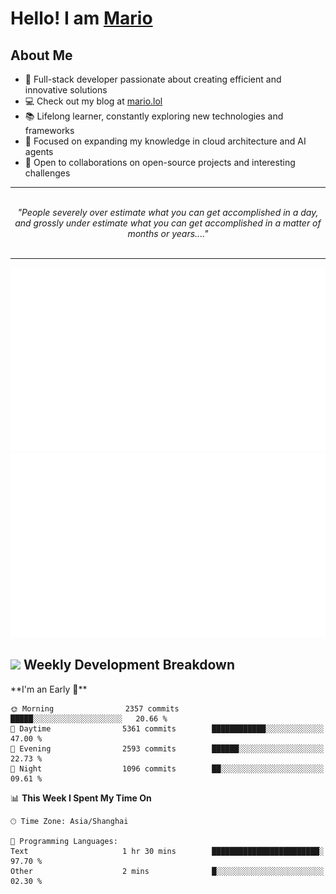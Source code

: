 <h1>Hello! I am <a href="https://github.com/mario1in">Mario</a></h1>

## About Me

- 🔭 Full-stack developer passionate about creating efficient and innovative solutions
- 💻 Check out my blog at [mario.lol](https://mario.lol)
- 📚 Lifelong learner, constantly exploring new technologies and frameworks
- 🌱 Focused on expanding my knowledge in cloud architecture and AI agents
- 🤝 Open to collaborations on open-source projects and interesting challenges

<hr/>
<br/>
<div align="center">
<i>"People severely over estimate what you can get accomplished in a day, and grossly under estimate what you can get accomplished in a matter of months or years...." </i>
</div>
<br/>
<hr/>

![overview](https://raw.githubusercontent.com/mario1in/mario1in/stats-output/generated/overview.svg)
![languages](https://raw.githubusercontent.com/mario1in/mario1in/stats-output/generated/languages.svg)

<h2 align="left">
  <a href="#"><img src="https://emojis.slackmojis.com/emojis/images/1643514062/184/nyancat_big.gif?1643514062" height="30"></a> Weekly Development Breakdown
</h2>
<!--START_SECTION:waka-->
**I'm an Early 🐤** 

```text
🌞 Morning                2357 commits        █████░░░░░░░░░░░░░░░░░░░░   20.66 % 
🌆 Daytime                5361 commits        ████████████░░░░░░░░░░░░░   47.00 % 
🌃 Evening                2593 commits        ██████░░░░░░░░░░░░░░░░░░░   22.73 % 
🌙 Night                  1096 commits        ██░░░░░░░░░░░░░░░░░░░░░░░   09.61 % 
```


📊 **This Week I Spent My Time On** 

```text
🕑︎ Time Zone: Asia/Shanghai

💬 Programming Languages: 
Text                     1 hr 30 mins        ████████████████████████░   97.70 % 
Other                    2 mins              █░░░░░░░░░░░░░░░░░░░░░░░░   02.30 % 
```


<!--END_SECTION:waka-->

